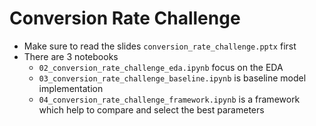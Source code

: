 # Conversion Rate Challenge

* Make sure to read the slides ``conversion_rate_challenge.pptx`` first
* There are 3 notebooks
    * ``02_conversion_rate_challenge_eda.ipynb`` focus on the EDA
    * ``03_conversion_rate_challenge_baseline.ipynb`` is baseline model implementation
    * ``04_conversion_rate_challenge_framework.ipynb`` is a framework which help to compare and select the best parameters